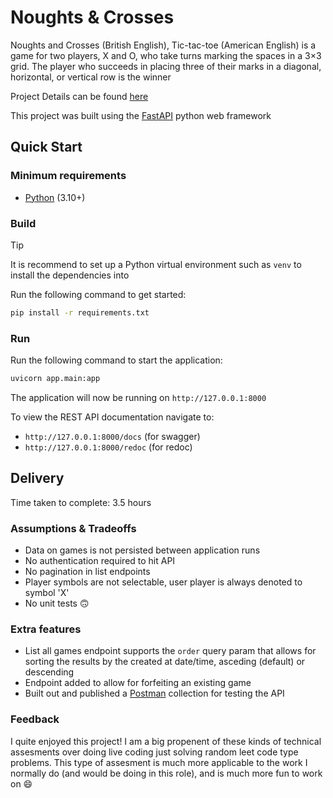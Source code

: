 # Noughts & Crosses

Noughts and Crosses (British English), Tic-tac-toe (American English) is a game for two players, X and O, who take turns marking the spaces in a 3×3 grid. The player who succeeds in placing three of their marks in a diagonal, horizontal, or vertical row is the winner

Project Details can be found [here](https://github.com/ethyca/python-takehome-2)

This project was built using the [FastAPI](https://fastapi.tiangolo.com/) python web framework

## Quick Start

### Minimum requirements

* [Python](https://www.python.org/downloads/) (3.10+)

### Build

> [!TIP]
> It is recommend to set up a Python virtual environment such as `venv` to install the dependencies into

Run the following command to get started:

```sh
pip install -r requirements.txt
```

### Run

Run the following command to start the application:

```sh
uvicorn app.main:app
```

The application will now be running on `http://127.0.0.1:8000`

To view the REST API documentation navigate to: 
 - `http://127.0.0.1:8000/docs` (for swagger)
 - `http://127.0.0.1:8000/redoc` (for redoc)

## Delivery

Time taken to complete: 3.5 hours

### Assumptions & Tradeoffs

 - Data on games is not persisted between application runs
 - No authentication required to hit API
 - No pagination in list endpoints
 - Player symbols are not selectable, user player is always denoted to symbol 'X'
 - No unit tests 🙃

### Extra features

 - List all games endpoint supports the `order` query param that allows for sorting the results by the created at date/time, asceding (default) or descending
 - Endpoint added to allow for forfeiting an existing game
 - Built out and published a [Postman](https://www.postman.com/) collection for testing the API

### Feedback

I quite enjoyed this project! I am a big propenent of these kinds of technical assesments over doing live coding just solving random leet code type problems. This type of assesment is much more applicable to the work I normally do (and would be doing in this role), and is much more fun to work on 😄
